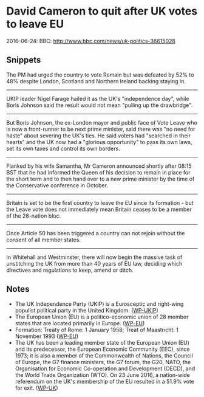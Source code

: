 David Cameron to quit after UK votes to leave EU
================================================
2016-06-24: BBC: http://www.bbc.com/news/uk-politics-36615028

Snippets
--------
The PM had urged the country to vote Remain but was defeated by 52% to
48% despite London, Scotland and Northern Ireland backing staying in.

---

UKIP leader Nigel Farage hailed it as the UK's "independence day",
while Boris Johnson said the result would not mean "pulling up the
drawbridge".

---

But Boris Johnson, the ex-London mayor and public face of Vote Leave
who is now a front-runner to be next prime minister, said there was
"no need for haste" about severing the UK's ties. He said voters had
"searched in their hearts" and the UK now had a "glorious opportunity"
to pass its own laws, set its own taxes and control its own borders.

---

Flanked by his wife Samantha, Mr Cameron announced shortly after 08:15
BST that he had informed the Queen of his decision to remain in place
for the short term and to then hand over to a new prime minister by
the time of the Conservative conference in October.

---

Britain is set to be the first country to leave the EU since its
formation - but the Leave vote does not immediately mean Britain
ceases to be a member of the 28-nation bloc.

---

Once Article 50 has been triggered a country can not rejoin without
the consent of all member states.

---

In Whitehall and Westminster, there will now begin the massive task of
unstitching the UK from more than 40 years of EU law, deciding which
directives and regulations to keep, amend or ditch.

Notes
-----
- The UK Independence Party (UKIP) is a Eurosceptic and right-wing
  populist political party in the United Kingdom. ([WP-UKIP][])
- The European Union (EU) is a politico-economic union of 28 member
  states that are located primarily in Europe. ([WP-EU][])
- Formation: Treaty of Rome: 1 January 1958;
  Treat of Maastricht: 1 November 1993 ([WP-EU][])
- The UK has been a leading member state of the European Union (EU) and
  its predecessor, the European Economic Community (EEC), since 1973; it
  is also a member of the Commonwealth of Nations, the Council of
  Europe, the G7 finance ministers, the G7 forum, the G20, NATO, the
  Organisation for Economic Co-operation and Development (OECD), and the
  World Trade Organization (WTO). On 23 June 2016, a nation-wide
  referendum on the UK's membership of the EU resulted in a 51.9% vote
  for exit. ([WP-UK][])

[WP-UKIP]: https://en.wikipedia.org/wiki/UK_Independence_Party
[WP-EU]: https://en.wikipedia.org/wiki/European_Union
[WP-UK]: https://en.wikipedia.org/wiki/United_Kingdom
